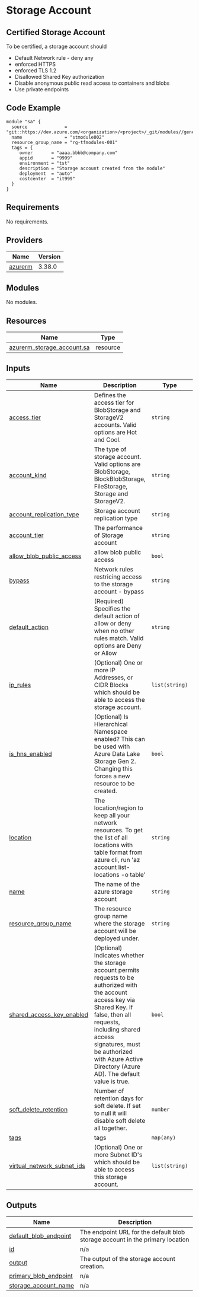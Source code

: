 
# Storage Account
## Certified Storage Account

To be certified, a storage account should

- Default Network rule - deny any
- enforced HTTPS
- enforced TLS 1.2
- Disallowed Shared Key authorization
- Disable anonymous public read access to containers and blobs
- Use private endpoints
## Code Example
```hcl
module "sa" {
  source              = "git::https://dev.azure.com/<organization>/<project>/_git/modules//general/StorageAccount"
  name                = "stmodule002"
  resource_group_name = "rg-tfmodules-001"
  tags = {
     owner       = "aaaa.bbbb@company.com"
     appid       = "9999"
     environment = "tst"
     description = "Storage account created from the module"
     deployment  = "auto"
     costcenter  = "it999"
  }
}
```

## Requirements

No requirements.

## Providers

| Name | Version |
|------|---------|
| <a name="provider_azurerm"></a> [azurerm](#provider\_azurerm) | 3.38.0 |

## Modules

No modules.

## Resources

| Name | Type |
|------|------|
| [azurerm_storage_account.sa](https://registry.terraform.io/providers/hashicorp/azurerm/latest/docs/resources/storage_account) | resource |

## Inputs

| Name | Description | Type | Default | Required |
|------|-------------|------|---------|:--------:|
| <a name="input_access_tier"></a> [access\_tier](#input\_access\_tier) | Defines the access tier for BlobStorage and StorageV2 accounts. Valid options are Hot and Cool. | `string` | `"Hot"` | no |
| <a name="input_account_kind"></a> [account\_kind](#input\_account\_kind) | The type of storage account. Valid options are BlobStorage, BlockBlobStorage, FileStorage, Storage and StorageV2. | `string` | `"StorageV2"` | no |
| <a name="input_account_replication_type"></a> [account\_replication\_type](#input\_account\_replication\_type) | Storage account replication type | `string` | `"LRS"` | no |
| <a name="input_account_tier"></a> [account\_tier](#input\_account\_tier) | The performance of Storage account | `string` | `"Standard"` | no |
| <a name="input_allow_blob_public_access"></a> [allow\_blob\_public\_access](#input\_allow\_blob\_public\_access) | allow blob public access | `bool` | `false` | no |
| <a name="input_bypass"></a> [bypass](#input\_bypass) | Network rules restricing access to the storage account - bypass | `string` | `"AzureServices"` | no |
| <a name="input_default_action"></a> [default\_action](#input\_default\_action) | (Required) Specifies the default action of allow or deny when no other rules match. Valid options are Deny or Allow | `string` | `"Deny"` | no |
| <a name="input_ip_rules"></a> [ip\_rules](#input\_ip\_rules) | (Optional) One or more IP Addresses, or CIDR Blocks which should be able to access the storage account. | `list(string)` | `[]` | no |
| <a name="input_is_hns_enabled"></a> [is\_hns\_enabled](#input\_is\_hns\_enabled) | (Optional) Is Hierarchical Namespace enabled? This can be used with Azure Data Lake Storage Gen 2. Changing this forces a new resource to be created. | `bool` | `false` | no |
| <a name="input_location"></a> [location](#input\_location) | The location/region to keep all your network resources. To get the list of all locations with table format from azure cli, run 'az account list-locations -o table' | `string` | `"westeurope"` | no |
| <a name="input_name"></a> [name](#input\_name) | The name of the azure storage account | `string` | n/a | yes |
| <a name="input_resource_group_name"></a> [resource\_group\_name](#input\_resource\_group\_name) | The resource group name where the storage account will be deployed under. | `string` | n/a | yes |
| <a name="input_shared_access_key_enabled"></a> [shared\_access\_key\_enabled](#input\_shared\_access\_key\_enabled) | (Optional) Indicates whether the storage account permits requests to be authorized with the account access key via Shared Key. If false, then all requests, including shared access signatures, must be authorized with Azure Active Directory (Azure AD). The default value is true. | `bool` | `false` | no |
| <a name="input_soft_delete_retention"></a> [soft\_delete\_retention](#input\_soft\_delete\_retention) | Number of retention days for soft delete. If set to null it will disable soft delete all together. | `number` | `7` | no |
| <a name="input_tags"></a> [tags](#input\_tags) | tags | `map(any)` | `{}` | no |
| <a name="input_virtual_network_subnet_ids"></a> [virtual\_network\_subnet\_ids](#input\_virtual\_network\_subnet\_ids) | (Optional) One or more Subnet ID's which should be able to access this storage account. | `list(string)` | `[]` | no |

## Outputs

| Name | Description |
|------|-------------|
| <a name="output_default_blob_endpoint"></a> [default\_blob\_endpoint](#output\_default\_blob\_endpoint) | The endpoint URL for the default blob storage account in the primary location |
| <a name="output_id"></a> [id](#output\_id) | n/a |
| <a name="output_output"></a> [output](#output\_output) | The output of the storage account creation. |
| <a name="output_primary_blob_endpoint"></a> [primary\_blob\_endpoint](#output\_primary\_blob\_endpoint) | n/a |
| <a name="output_storage_account_name"></a> [storage\_account\_name](#output\_storage\_account\_name) | n/a |
